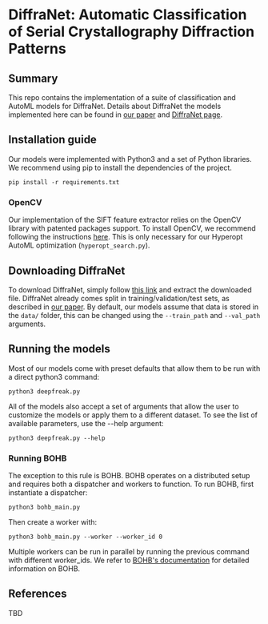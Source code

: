 # DiffraNet: Automatic Classification of Serial Crystallography Diffraction Patterns

## Summary

This repo contains the implementation of a suite of classification and AutoML models for DiffraNet. Details about DiffraNet the models implemented here can be found in [our paper](TBD) and [DiffraNet page](TBD).

## Installation guide

Our models were implemented with Python3 and a set of Python libraries. We recommend using pip to install the dependencies of the project.

```
pip install -r requirements.txt
```

### OpenCV

Our implementation of the SIFT feature extractor relies on the OpenCV library with patented packages support. To install OpenCV, we recommend following the instructions [here](https://www.pyimagesearch.com/opencv-tutorials-resources-guides/). This is only necessary for our Hyperopt AutoML optimization (```hyperopt_search.py```).


## Downloading DiffraNet

To download DiffraNet, simply follow [this link](TBD) and extract the downloaded file. DiffraNet already comes split in training/validation/test sets, as described in [our paper](TBD). By default, our models assume that data is stored in the ```data/``` folder, this can be changed using the ```--train_path``` and ```--val_path``` arguments.

## Running the models

Most of our models come with preset defaults that allow them to be run with a direct python3 command:

```
python3 deepfreak.py
```

All of the models also accept a set of arguments that allow the user to customize the models or apply them to a different dataset. To see the list of available parameters, use the --help argument:

```
python3 deepfreak.py --help
```

### Running BOHB

The exception to this rule is BOHB. BOHB operates on a distributed setup and requires both a dispatcher and workers to function. To run BOHB, first instantiate a dispatcher:

```
python3 bohb_main.py
```

Then create a worker with:

```
python3 bohb_main.py --worker --worker_id 0
```

Multiple workers can be run in parallel by running the previous command with different worker_ids. We refer to [BOHB's documentation](https://automl.github.io/HpBandSter/build/html/index.html) for detailed information on BOHB.

## References

TBD
